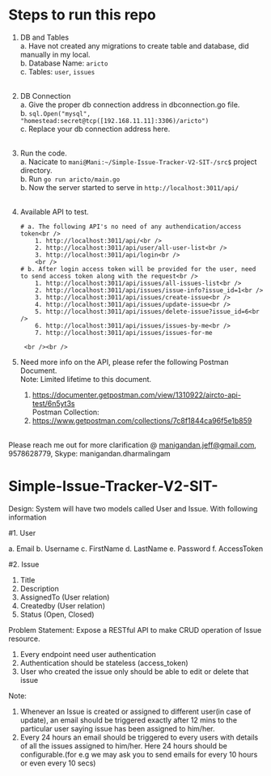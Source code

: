 # Steps to run this repo
1. DB and Tables<br />
	a. Have not created any migrations to create table and database, did manually in my local.<br />
	b. Database Name: `aricto`<br />
 	c. Tables: `user`, `issues`<br /><br />

2. DB Connection<br />
	a. Give the proper db connection address in dbconnection.go file.<br />
	b. `sql.Open("mysql", "homestead:secret@tcp([192.168.11.11]:3306)/aricto")`<br />
	c. Replace your db connection address here.<br /><br />

3. Run the code.<br />
	a. Nacicate to `mani@Mani:~/Simple-Issue-Tracker-V2-SIT-/src$` project directory.<br />
	b. Run `go run aricto/main.go`<br />
	b. Now the server started to serve in `http://localhost:3011/api/`<br /><br />

4. Available API to test.<br />
	```shell
	# a. The following API's no need of any authendication/access token<br />
		1. http://localhost:3011/api/<br />
		2. http://localhost:3011/api/user/all-user-list<br />
		3. http://localhost:3011/api/login<br />
		<br />
	# b. After login access token will be provided for the user, need to send access token along with the request<br />
		1. http://localhost:3011/api/issues/all-issues-list<br />
		2. http://localhost:3011/api/issues/issue-info?issue_id=1<br />
		3. http://localhost:3011/api/issues/create-issue<br />
		4. http://localhost:3011/api/issues/update-issue<br />
		5. http://localhost:3011/api/issues/delete-issue?issue_id=6<br />
		6. http://localhost:3011/api/issues/issues-by-me<br />
		7. http://localhost:3011/api/issues/issues-for-me
	```	
		<br /><br />

5. Need more info on the API, please refer the following Postman Document.<br />
	Note: Limited lifetime to this document.<br />
	1. https://documenter.getpostman.com/view/1310922/aircto-api-test/6n5yt3s<br />
	Postman Collection:<br />
	2. https://www.getpostman.com/collections/7c8f1844ca96f5e1b859<br /><br />

Please reach me out for more clarification @ manigandan.jeff@gmail.com, 9578628779, Skype: manigandan.dharmalingam 






# Simple-Issue-Tracker-V2-SIT-

Design:
System will have two models called User and Issue. With following information

#1. User <br />

a. Email
b. Username
c. FirstName
d. LastName
e. Password
f. AccessToken

#2. Issue
1. Title
2. Description
3. AssignedTo (User relation)
4. Createdby (User relation)
5. Status (Open, Closed)

Problem Statement:
Expose a RESTful API to make CRUD operation of Issue resource.
1. Every endpoint need user authentication
2. Authentication should be stateless (access_token)
3. User who created the issue only should be able to edit or delete that issue

Note:
1. Whenever an Issue is created or assigned to different user(in case of update), an email
should be triggered exactly after 12 mins to the particular user saying issue has been
assigned to him/her.
2. Every 24 hours an email should be triggered to every users with details of all the issues
assigned to him/her. Here 24 hours should be configurable.(for e.g we may ask you to
send emails for every 10 hours or even every 10 secs)
